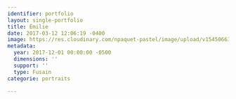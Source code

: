 ```yaml
---
identifier: portfolio
layout: single-portfolio
title: Émilie
date: 2017-03-12 12:06:19 -0400
image: https://res.cloudinary.com/npaquet-pastel/image/upload/v1545066384/DSC01386-2.jpg
metadata:
  year: 2017-12-01 00:00:00 -0500
  dimensions: ''
  support: ''
  type: Fusain
categorie: portraits

---
```

